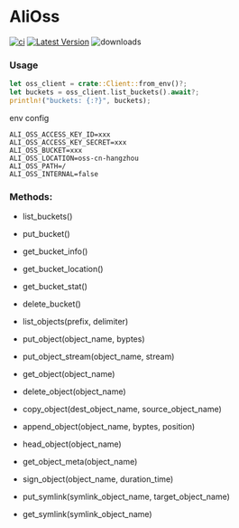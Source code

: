 # AliOss &emsp;

[![ci](https://github.com/rust-china/ali-oss/workflows/Rust/badge.svg)](https://github.com/rust-china/ali-oss/actions)
[![Latest Version]][crates.io]
![downloads](https://img.shields.io/crates/d/ali-oss.svg?style=flat-square)

[Latest Version]: https://img.shields.io/crates/v/ali-oss.svg
[crates.io]: https://crates.io/crates/ali-oss

### Usage

```rust
let oss_client = crate::Client::from_env()?;
let buckets = oss_client.list_buckets().await?;
println!("buckets: {:?}", buckets);
```

env config

```
ALI_OSS_ACCESS_KEY_ID=xxx
ALI_OSS_ACCESS_KEY_SECRET=xxx
ALI_OSS_BUCKET=xxx
ALI_OSS_LOCATION=oss-cn-hangzhou
ALI_OSS_PATH=/
ALI_OSS_INTERNAL=false

```

### Methods:

- list_buckets()
- put_bucket()
- get_bucket_info()
- get_bucket_location()
- get_bucket_stat()
- delete_bucket()

- list_objects(prefix, delimiter)
- put_object(object_name, byptes)
- put_object_stream(object_name, stream)
- get_object(object_name)
- delete_object(object_name)
- copy_object(dest_object_name, source_object_name)
- append_object(object_name, byptes, position)
- head_object(object_name)
- get_object_meta(object_name)

- sign_object(object_name, duration_time)

- put_symlink(symlink_object_name, target_object_name)
- get_symlink(symlink_object_name)
